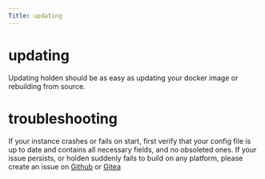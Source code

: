 ```yaml
---
Title: updating
---
```


# updating

Updating holden should be as easy as updating your docker image or rebuilding from source.

# troubleshooting

If your instance crashes or fails on start, first verify that your config file is up to date and contains all necessary fields, and no obsoleted ones. If your issue persists, or holden suddenly fails to build on any platform, please create an issue on [Github](https://github.com/endigma/holden) or [Gitea](https://git.cya.cx/endigma/holden)